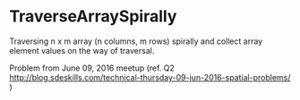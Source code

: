 # TraverseArraySpirally
Traversing n x m array (n columns, m rows) spirally and collect array element values on the way of traversal.

Problem from June 09, 2016 meetup (ref. Q2 http://blog.sdeskills.com/technical-thursday-09-jun-2016-spatial-problems/ )
